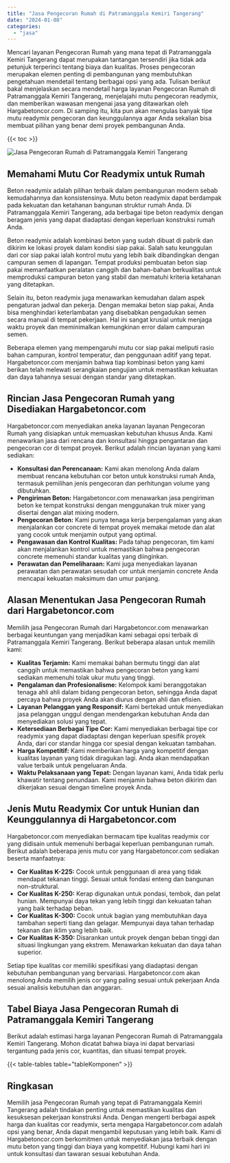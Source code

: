 ```yaml
---
title: "Jasa Pengecoran Rumah di Patramanggala Kemiri Tangerang"
date: "2024-01-08"
categories: 
  - "jasa"
---
```



Mencari layanan Pengecoran Rumah yang mana tepat di Patramanggala Kemiri Tangerang dapat merupakan tantangan tersendiri jika tidak ada petunjuk terperinci tentang biaya dan kualitas. Proses pengecoran merupakan elemen penting di pembangunan yang membutuhkan pengetahuan mendetail tentang berbagai opsi yang ada. Tulisan berikut bakal menjelaskan secara mendetail harga layanan Pengecoran Rumah di Patramanggala Kemiri Tangerang, menjelajahi mutu pengecoran readymix, dan memberikan wawasan mengenai jasa yang ditawarkan oleh Hargabetoncor.com. Di samping itu, kita pun akan mengulas banyak tipe mutu readymix pengecoran dan keunggulannya agar Anda sekalian bisa membuat pilihan yang benar demi proyek pembangunan Anda.

{{< toc >}}

![Jasa Pengecoran Rumah di Patramanggala Kemiri Tangerang](https://hargareadymixid.github.io/hbc/readymix-hbc%20(8).png)

## Memahami Mutu Cor Readymix untuk Rumah

Beton readymix adalah pilihan terbaik dalam pembangunan modern sebab kemudahannya dan konsistensinya. Mutu beton readymix dapat berdampak pada kekuatan dan ketahanan bangunan struktur rumah Anda. Di Patramanggala Kemiri Tangerang, ada berbagai tipe beton readymix dengan beragam jenis yang dapat diadaptasi dengan keperluan konstruksi rumah Anda.

Beton readymix adalah kombinasi beton yang sudah dibuat di pabrik dan dikirim ke lokasi proyek dalam kondisi siap pakai. Salah satu keunggulan dari cor siap pakai ialah kontrol mutu yang lebih baik dibandingkan dengan campuran semen di lapangan. Tempat produksi pembuatan beton siap pakai memanfaatkan peralatan canggih dan bahan-bahan berkualitas untuk memproduksi campuran beton yang stabil dan mematuhi kriteria ketahanan yang ditetapkan.

Selain itu, beton readymix juga menawarkan kemudahan dalam aspek pengaturan jadwal dan pekerja. Dengan memakai beton siap pakai, Anda bisa menghindari keterlambatan yang disebabkan pengadukan semen secara manual di tempat pekerjaan. Hal ini sangat krusial untuk menjaga waktu proyek dan meminimalkan kemungkinan error dalam campuran semen.

Beberapa elemen yang mempengaruhi mutu cor siap pakai meliputi rasio bahan campuran, kontrol temperatur, dan penggunaan aditif yang tepat. Hargabetoncor.com menjamin bahwa tiap kombinasi beton yang kami berikan telah melewati serangkaian pengujian untuk memastikan kekuatan dan daya tahannya sesuai dengan standar yang ditetapkan.

## Rincian Jasa Pengecoran Rumah yang Disediakan Hargabetoncor.com

Hargabetoncor.com menyediakan aneka layanan layanan Pengecoran Rumah yang disiapkan untuk memuaskan kebutuhan khusus Anda. Kami menawarkan jasa dari rencana dan konsultasi hingga pengantaran dan pengecoran cor di tempat proyek. Berikut adalah rincian layanan yang kami sediakan:

- **Konsultasi dan Perencanaan:** Kami akan menolong Anda dalam membuat rencana kebutuhan cor beton untuk konstruksi rumah Anda, termasuk pemilihan jenis pengecoran dan perhitungan volume yang dibutuhkan.
- **Pengiriman Beton:** Hargabetoncor.com menawarkan jasa pengiriman beton ke tempat konstruksi dengan menggunakan truk mixer yang disertai dengan alat mixing modern.
- **Pengecoran Beton:** Kami punya tenaga kerja berpengalaman yang akan menjalankan cor concrete di tempat proyek memakai metode dan alat yang cocok untuk menjamin output yang optimal.
- **Pengawasan dan Kontrol Kualitas:** Pada tahap pengecoran, tim kami akan menjalankan kontrol untuk memastikan bahwa pengecoran concrete memenuhi standar kualitas yang diinginkan.
- **Perawatan dan Pemeliharaan:** Kami juga menyediakan layanan perawatan dan perawatan sesudah cor untuk menjamin concrete Anda mencapai kekuatan maksimum dan umur panjang.

## Alasan Menentukan Jasa Pengecoran Rumah dari Hargabetoncor.com

Memilih jasa Pengecoran Rumah dari Hargabetoncor.com menawarkan berbagai keuntungan yang menjadikan kami sebagai opsi terbaik di Patramanggala Kemiri Tangerang. Berikut beberapa alasan untuk memilih kami:

- **Kualitas Terjamin:** Kami memakai bahan bermutu tinggi dan alat canggih untuk memastikan bahwa pengecoran beton yang kami sediakan memenuhi tolak ukur mutu yang tinggi.
- **Pengalaman dan Profesionalisme:** Kelompok kami beranggotakan tenaga ahli ahli dalam bidang pengecoran beton, sehingga Anda dapat percaya bahwa proyek Anda akan diurus dengan ahli dan efisien.
- **Layanan Pelanggan yang Responsif:** Kami bertekad untuk menyediakan jasa pelanggan unggul dengan mendengarkan kebutuhan Anda dan menyediakan solusi yang tepat.
- **Ketersediaan Berbagai Tipe Cor:** Kami menyediakan berbagai tipe cor readymix yang dapat diadaptasi dengan keperluan spesifik proyek Anda, dari cor standar hingga cor spesial dengan kekuatan tambahan.
- **Harga Kompetitif:** Kami memberikan harga yang kompetitif dengan kualitas layanan yang tidak diragukan lagi. Anda akan mendapatkan value terbaik untuk pengeluaran Anda.
- **Waktu Pelaksanaan yang Tepat:** Dengan layanan kami, Anda tidak perlu khawatir tentang penundaan. Kami menjamin bahwa beton dikirim dan dikerjakan sesuai dengan timeline proyek Anda.

## Jenis Mutu Readymix Cor untuk Hunian dan Keunggulannya di Hargabetoncor.com

Hargabetoncor.com menyediakan bermacam tipe kualitas readymix cor yang didisain untuk memenuhi berbagai keperluan pembangunan rumah. Berikut adalah beberapa jenis mutu cor yang Hargabetoncor.com sediakan beserta manfaatnya:

- **Cor Kualitas K-225:** Cocok untuk penggunaan di area yang tidak mendapat tekanan tinggi. Sesuai untuk fondasi enteng dan bangunan non-struktural.
- **Cor Kualitas K-250:** Kerap digunakan untuk pondasi, tembok, dan pelat hunian. Mempunyai daya tekan yang lebih tinggi dan kekuatan tahan yang baik terhadap beban.
- **Cor Kualitas K-300:** Cocok untuk bagian yang membutuhkan daya tambahan seperti tiang dan gelagar. Mempunyai daya tahan terhadap tekanan dan iklim yang lebih baik.
- **Cor Kualitas K-350:** Disarankan untuk proyek dengan beban tinggi dan situasi lingkungan yang ekstrem. Menawarkan kekuatan dan daya tahan superior.

Setiap tipe kualitas cor memiliki spesifikasi yang diadaptasi dengan kebutuhan pembangunan yang bervariasi. Hargabetoncor.com akan menolong Anda memilih jenis cor yang paling sesuai untuk pekerjaan Anda sesuai analisis kebutuhan dan anggaran.

## Tabel Biaya Jasa Pengecoran Rumah di Patramanggala Kemiri Tangerang

Berikut adalah estimasi harga layanan Pengecoran Rumah di Patramanggala Kemiri Tangerang. Mohon dicatat bahwa biaya ini dapat bervariasi tergantung pada jenis cor, kuantitas, dan situasi tempat proyek.

{{< table-tables table="tableKomponen" >}}

## Ringkasan

Memilih jasa Pengecoran Rumah yang tepat di Patramanggala Kemiri Tangerang adalah tindakan penting untuk memastikan kualitas dan kesuksesan pekerjaan konstruksi Anda. Dengan mengerti berbagai aspek harga dan kualitas cor readymix, serta mengapa Hargabetoncor.com adalah opsi yang benar, Anda dapat mengambil keputusan yang lebih baik. Kami di Hargabetoncor.com berkomitmen untuk menyediakan jasa terbaik dengan mutu beton yang tinggi dan biaya yang kompetitif. Hubungi kami hari ini untuk konsultasi dan tawaran sesuai kebutuhan Anda.
